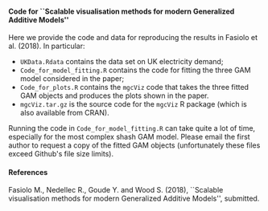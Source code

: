 #### Code for ``Scalable visualisation methods for modern Generalized Additive Models''

Here we provide the code and data for reproducing the results in Fasiolo et al. (2018). In particular:

- `UKData.Rdata` contains the data set on UK electricity demand;
- `Code_for_model_fitting.R` contains the code for fitting the three GAM model considered in the paper;
- `Code_for_plots.R` contains the `mgcViz` code that takes the three fitted GAM objects and produces the plots shown in the paper.
- `mgcViz.tar.gz` is the source code for the `mgcViz` R package (which is also available from CRAN).

Running the code in `Code_for_model_fitting.R` can take quite a lot of time, especially for the most complex shash GAM model. Please email the first author to request a copy of the fitted GAM objects (unfortunately these files exceed Github's file size limits).

#### References

Fasiolo M., Nedellec R., Goude Y. and Wood S. (2018), ``Scalable visualisation methods for modern Generalized Additive Models'', submitted.